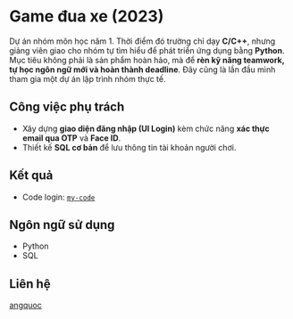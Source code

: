 # Game đua xe (2023)

Dự án nhóm môn học năm 1. Thời điểm đó trường chỉ dạy **C/C++**, nhưng giảng viên giao cho nhóm tự tìm hiểu để phát triển ứng dụng bằng **Python**. Mục tiêu không phải là sản phẩm hoàn hảo, mà để **rèn kỹ năng teamwork, tự học ngôn ngữ mới và hoàn thành deadline**. Đây cũng là lần đầu mình tham gia một dự án lập trình nhóm thực tế.

## Công việc phụ trách
- Xây dựng **giao diện đăng nhập (UI Login)** kèm chức năng **xác thực email qua OTP** và **Face ID**.  
- Thiết kế **SQL cơ bản** để lưu thông tin tài khoản người chơi.  

## Kết quả
- Code login: [`my-code`](my-code/)

## Ngôn ngữ sử dụng
- Python  
- SQL  

## Liên hệ
[angquoc](https://github.com/angquoc)
